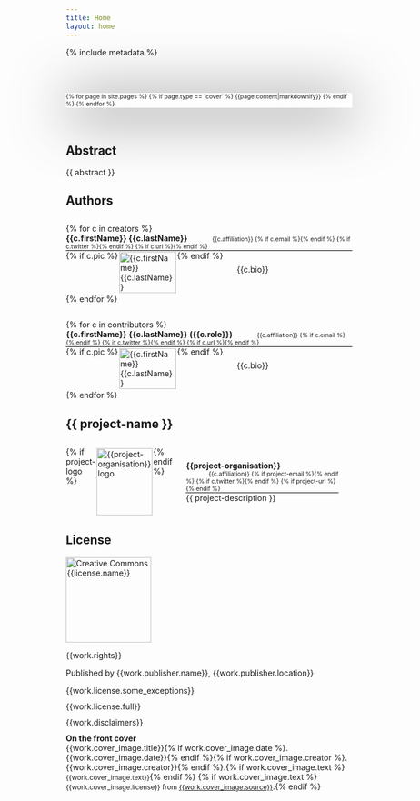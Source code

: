 ```yaml
---
title: Home
layout: home
---
```

{% include metadata %}

<section class="home-cover">
		{% for page in site.pages %}
			{% if page.type == 'cover' %}
{{page.content|markdownify}}
			{% endif %}
		{% endfor %}
</section>

## Abstract
{{ abstract }}

## Authors
<div class="home-creators">
{% for c in creators %}
<div class="home-creator">
  <div class="home-creator-name">{{c.firstName}} {{c.lastName}} <span class="home-creator-links">{{c.affiliation}} {% if c.email %}<a href="mailto:{{c.email}}"><i class="fas fa-at"></i></a>{% endif %} {% if c.twitter %}<a href="https://twitter.com/{{c.twitter| split: '@' | last}}"><i class="fab fa-twitter"></i></a>{% endif %} {% if c.url %}<a href="{{c.url}}"><i class="fas fa-home"></i></a>{% endif %}</span></div>
  <div class="home-creator-card">
    {% if c.pic %}<div class="home-creator-pic"><img src="{{site.baseurl}}/images/{{c.pic}}" alt="{{c.firstName}} {{c.lastName}}"></div>{% endif %}
    <div class="home-creator-bio">{{c.bio}}</div>
  </div>
</div>
{% endfor %}
</div>

<!--Contributors-->
<div class="home-creators">
{% for c in contributors %}
<div class="home-creator">
  <div class="home-creator-name">{{c.firstName}} {{c.lastName}} ({{c.role}}) <span class="home-creator-links">{{c.affiliation}} {% if c.email %}<a href="mailto:{{c.email}}"><i class="fas fa-at"></i></a>{% endif %} {% if c.twitter %}<a href="https://twitter.com/{{c.twitter| split: '@' | last}}"><i class="fab fa-twitter"></i></a>{% endif %} {% if c.url %}<a href="{{c.url}}"><i class="fas fa-home"></i></a>{% endif %}</span></div>
  <div class="home-creator-card">
    {% if c.pic %}<div class="home-creator-pic"><img src="{{site.baseurl}}/images/{{c.pic}}" alt="{{c.firstName}} {{c.lastName}}"></div>{% endif %}
    <div class="home-creator-bio">{{c.bio}}</div>
  </div>
</div>
{% endfor %}
</div>

## {{ project-name }}

<div class="home-creators">
<div class="home-creator">
  <div class="home-creator-card">
    {% if project-logo %}<div class="home-creator-pic"><img src="{{site.baseurl}}/images/{{project-logo}}" alt="{{project-organisation}} logo"></div>{% endif %}
    <div class="home-creator-bio"><div class="home-creator-name">{{project-organisation}} <span class="home-creator-links">{{c.affiliation}} {% if project-email %}<a href="mailto:{{project-email}}"><i class="fas fa-at"></i></a>{% endif %} {% if c.twitter %}<a href="https://twitter.com/{{c.twitter| split: '@' | last}}"><i class="fab fa-twitter"></i></a>{% endif %} {% if project-url %}<a href="{{project-url}}"><i class="fas fa-home"></i></a>{% endif %}</span></div>{{ project-description }}</div>
  </div>
</div>
</div>

## License

<a href="{{license.url}}"><img src="{{site.baseurl}}/images/{{license.abbreviation|downcase}}.svg" alt="Creative Commons {{license.name}}" style="width:150px;height:auto;"></a>

{{work.rights}}

Published by {{work.publisher.name}}, {{work.publisher.location}}

<div class="colophon-licenses">

<div class="colophon-license-exceptions">{{work.license.some_exceptions}}</div>
<div class="colophon-license">{{work.license.full}}</div>
<div class="colophon-disclaimers">{{work.disclaimers}}</div>
</div>

<div class="colophon-cover">
<div class="colophon-cover-heading">On the front cover</div>
<div class="colophon-cover-item">{{work.cover_image.title}}{% if work.cover_image.date %}. {{work.cover_image.date}}{% endif %}{% if work.cover_image.creator %}. {{work.cover_image.creator}}{% endif %}.{% if work.cover_image.text %} <span class="colophon-cover-text">{{work.cover_image.text}}</span>{% endif %} {% if work.cover_image.text %} <span class="colophon-cover-source">{{work.cover_image.license}} from <a href="{{work.cover_image.source_url}}">{{work.cover_image.source}}</a></span>.{% endif %}</div>
</div>

<style media="screen">
  img {
    width: 100%;
  }
  /* Cover */
  .home-cover {
    font-size:75%;
  	max-width:600px;
    margin-top:6em;
    margin-bottom: 6em;
    -webkit-box-shadow: 1px 10px 100px 0px rgba(0,0,0,0.75);
    -moz-box-shadow: 1px 10px 100px 0px rgba(0,0,0,0.75);
    box-shadow: 1px 10px 100px 0px rgba(0,0,0,0.75);
  }
  .cover-header,
  .cover-meta {
  	margin-left: 2rem;
  	line-height: initial;
  }
  .cover-book-title {
  	background-color: var(--color-secondary);
    font-size: 4em;
  	margin-top: 0;
  	margin-bottom: 0;
    text-align: left;
    }
  .cover-book-subtitle {
  	background-color: var(--color-secondary);
    font-size: 2em;
  	margin-top: 0;
    text-align: left;
    }
  .cover-creators {
  	font-size: 3em;
    padding-top: 2em;
    margin-bottom: 10px;
  }
  .cover-meta {
  	text-align: right;
  	margin-right: 2em;
    padding-bottom: 2em;
  }
  .cover-meta div {
     margin-bottom: 0;
     line-height: 1;
  }
  .home-creators {
    margin-top:2em;
    margin-bottom:2em;
  }
  .home-creator-name {
   font-weight: bold;
   border-bottom: solid 1px black;
  }
  .home-creator-links {
    font-weight: normal;
    font-size: 75%;
    margin-left: 2.5rem;
  }
  .home-creator-card {
    display: flex;
    flex-direction: row;
  }
  .home-creator-bio {
    padding: 1.5rem;
    flex-grow: 1;
  }
  .home-creator-pic {
    display: block;
    width: 100px;
	  padding: 2px;
  }
  /* Colophon */

  .colophon-license-image {
  	margin-bottom: 1em;
  }
  .colophon-history-item,
  .colophon-contributors-item,
  .colophon-citation-item {
  	margin-left:2em;
  }
  .colophon-license-exceptions,
  .colophon-license,
  .colophon-disclaimers {
  	margin-bottom: .8em;
  }
  .colophon-contributors-role {
  	width: 6rem;
    display: inline-block;
  }
  .colophon-cover-text,
  .colophon-cover-source {
  	font-size:85%;
  }
  .colophon-cover-heading {
  	font-weight: bold;
  }
</style>
